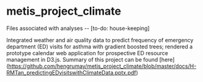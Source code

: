 # metis_project_climate
Files associated with analyses -- [to-do: house-keeping] 

Integrated weather and air quality data to predict frequency of emergency department (ED) visits for asthma with gradient boosted trees; rendered a prototype calendar web application for prospective ED resource management in D3.js. Summary of this project can be found [here] (https://github.com/hengrumay/metis_project_climate/blob/master/docs/H-RMTan_predictingEDvisitswithClimateData.pptx.pdf)
